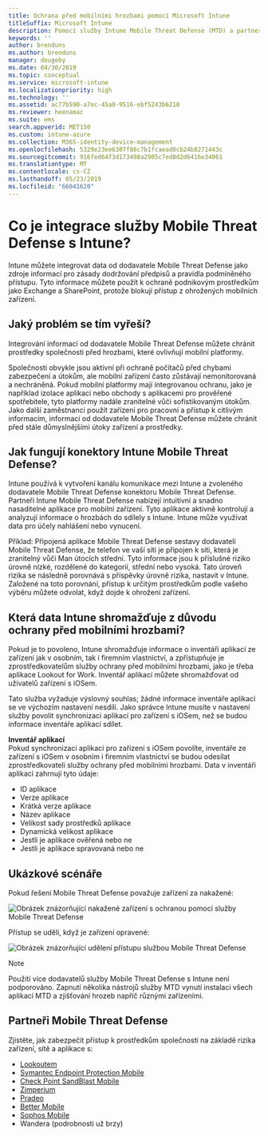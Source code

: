 ```yaml
---
title: Ochrana před mobilními hrozbami pomocí Microsoft Intune
titleSuffix: Microsoft Intune
description: Pomocí služby Intune Mobile Threat Defense (MTD) a partnerem Mobile Threat Defense můžete chránit přístup k podnikovým prostředkům na základě rizika zařízení.
keywords: ''
author: brenduns
ms.author: brenduns
manager: dougeby
ms.date: 04/30/2019
ms.topic: conceptual
ms.service: microsoft-intune
ms.localizationpriority: high
ms.technology: ''
ms.assetid: ac77b590-a7ec-45a0-9516-ebf5243b6210
ms.reviewer: heenamac
ms.suite: ems
search.appverid: MET150
ms.custom: intune-azure
ms.collection: M365-identity-device-management
ms.openlocfilehash: 5329e23ee6307f86c7b1fcaead0cb24b8271443c
ms.sourcegitcommit: 916fed64f3d173498a2905c7ed8d2d6416e34061
ms.translationtype: MT
ms.contentlocale: cs-CZ
ms.lasthandoff: 05/23/2019
ms.locfileid: "66041620"
---
```

# <a name="what-is-mobile-threat-defense-integration-with-intune"></a>Co je integrace služby Mobile Threat Defense s Intune?
Intune můžete integrovat data od dodavatele Mobile Threat Defense jako zdroje informací pro zásady dodržování předpisů a pravidla podmíněného přístupu. Tyto informace můžete použít k ochraně podnikovým prostředkům jako Exchange a SharePoint, protože blokují přístup z ohrožených mobilních zařízení.  

## <a name="what-problem-does-this-solve"></a>Jaký problém se tím vyřeší?
Integrování informací od dodavatele Mobile Threat Defense můžete chránit prostředky společnosti před hrozbami, které ovlivňují mobilní platformy.  

Společnosti obvykle jsou aktivní při ochraně počítačů před chybami zabezpečení a útokům, ale mobilní zařízení často zůstávají nemonitorovaná a nechráněná. Pokud mobilní platformy mají integrovanou ochranu, jako je například izolace aplikací nebo obchody s aplikacemi pro prověřené spotřebitele, tyto platformy nadále zranitelné vůči sofistikovaným útokům. Jako další zaměstnanci použít zařízení pro pracovní a přístup k citlivým informacím, informací od dodavatele Mobile Threat Defense můžete chránit před stále důmyslnějšími útoky zařízení a prostředky.  

## <a name="how-do-the-intune-mobile-threat-defense-connectors-work"></a>Jak fungují konektory Intune Mobile Threat Defense?

Intune používá k vytvoření kanálu komunikace mezi Intune a zvoleného dodavatele Mobile Threat Defense konektoru Mobile Threat Defense. Partneři Intune Mobile Threat Defense nabízejí intuitivní a snadno nasaditelné aplikace pro mobilní zařízení. Tyto aplikace aktivně kontrolují a analyzují informace o hrozbách do sdílely s Intune. Intune může využívat data pro účely nahlášení nebo vynucení.  

Příklad: Připojená aplikace Mobile Threat Defense sestavy dodavateli Mobile Threat Defense, že telefon ve vaší síti je připojen k síti, která je zranitelný vůči Man útocích střední. Tyto informace jsou k příslušné riziko úrovně nízké, rozdělené do kategorií, střední nebo vysoká. Tato úroveň rizika se následně porovnává s příspěvky úrovně rizika, nastavit v Intune. Založené na toto porovnání, přístup k určitým prostředkům podle vašeho výběru můžete odvolat, když dojde k ohrožení zařízení.

## <a name="what-data-does-intune-collect-for-mobile-threat-defense"></a>Která data Intune shromažďuje z důvodu ochrany před mobilními hrozbami?

Pokud je to povoleno, Intune shromažďuje informace o inventáři aplikací ze zařízení jak v osobním, tak i firemním vlastnictví, a zpřístupňuje je zprostředkovatelům služby ochrany před mobilními hrozbami, jako je třeba aplikace Lookout for Work. Inventář aplikací můžete shromažďovat od uživatelů zařízení s iOSem.

Tato služba vyžaduje výslovný souhlas; žádné informace inventáře aplikací se ve výchozím nastavení nesdílí. Jako správce Intune musíte v nastavení služby povolit synchronizaci aplikací pro zařízení s iOSem, než se budou informace inventáře aplikací sdílet.

**Inventář aplikací**  
Pokud synchronizaci aplikací pro zařízení s iOSem povolíte, inventáře ze zařízení s iOSem v osobním i firemním vlastnictví se budou odesílat zprostředkovateli služby ochrany před mobilními hrozbami. Data v inventáři aplikací zahrnují tyto údaje:

 - ID aplikace
 - Verze aplikace
 - Krátká verze aplikace
 - Název aplikace
 - Velikost sady prostředků aplikace
 - Dynamická velikost aplikace
 - Jestli je aplikace ověřená nebo ne
 - Jestli je aplikace spravovaná nebo ne

## <a name="sample-scenarios"></a>Ukázkové scénáře

Pokud řešení Mobile Threat Defense považuje zařízení za nakažené:

![Obrázek znázorňující nakažené zařízení s ochranou pomocí služby Mobile Threat Defense](./media/MTD-image-1.png)

Přístup se udělí, když je zařízení opravené:

![Obrázek znázorňující udělení přístupu službou Mobile Threat Defense](./media/MTD-image-2.png)

> [!NOTE] 
> Použití více dodavatelů služby Mobile Threat Defense s Intune není podporováno. Zapnutí několika nástrojů služby MTD vynutí instalaci všech aplikací MTD a zjišťování hrozeb napříč různými zařízeními.

## <a name="mobile-threat-defense-partners"></a>Partneři Mobile Threat Defense

Zjistěte, jak zabezpečit přístup k prostředkům společnosti na základě rizika zařízení, sítě a aplikace s:

- [Lookoutem](lookout-mobile-threat-defense-connector.md)
- [Symantec Endpoint Protection Mobile](skycure-mobile-threat-defense-connector.md)
- [Check Point SandBlast Mobile](checkpoint-sandblast-mobile-mobile-threat-defense-connector.md)
- [Zimperium](zimperium-mobile-threat-defense-connector.md)
- [Pradeo](pradeo-mobile-threat-defense-connector.md)
- [Better Mobile](better-mobile-threat-defense-connector.md)
- [Sophos Mobile](sophos-mtd-connector.md)
- Wandera (podrobnosti už brzy)
